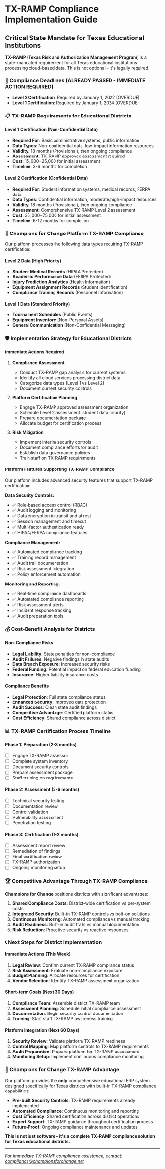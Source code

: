 # TX-RAMP Compliance Implementation Guide

## Critical State Mandate for Texas Educational Institutions

**TX-RAMP (Texas Risk and Authorization Management Program)** is a state-mandated requirement for all Texas educational institutions processing cloud-based data. This is not optional - it's legally required.

### 🚨 Compliance Deadlines (ALREADY PASSED - IMMEDIATE ACTION REQUIRED)

- **Level 2 Certification**: Required by January 1, 2022 (OVERDUE)
- **Level 1 Certification**: Required by January 1, 2024 (OVERDUE)

### 📋 TX-RAMP Requirements for Educational Districts

#### **Level 1 Certification (Non-Confidential Data)**
- **Required For**: Basic administrative systems, public information
- **Data Types**: Non-confidential data, low-impact information resources
- **Validity**: 18 months (Provisional), then ongoing compliance
- **Assessment**: TX-RAMP approved assessment required
- **Cost**: $15,000-$25,000 for initial assessment
- **Timeline**: 3-6 months for completion

#### **Level 2 Certification (Confidential Data)**
- **Required For**: Student information systems, medical records, FERPA data
- **Data Types**: Confidential information, moderate/high-impact resources
- **Validity**: 18 months (Provisional), then ongoing compliance
- **Assessment**: Comprehensive TX-RAMP Level 2 assessment
- **Cost**: $35,000-$75,000 for initial assessment
- **Timeline**: 6-12 months for completion

### 🎯 Champions for Change Platform TX-RAMP Compliance

Our platform processes the following data types requiring TX-RAMP certification:

#### **Level 2 Data (High Priority)**
- **Student Medical Records** (HIPAA Protected)
- **Academic Performance Data** (FERPA Protected)
- **Injury Prediction Analytics** (Health Information)
- **Equipment Assignment Records** (Student Identification)
- **Compliance Training Records** (Personnel Information)

#### **Level 1 Data (Standard Priority)**
- **Tournament Schedules** (Public Events)
- **Equipment Inventory** (Non-Personal Assets)
- **General Communication** (Non-Confidential Messaging)

### 🛡️ Implementation Strategy for Educational Districts

#### **Immediate Actions Required**

1. **Compliance Assessment**
   - Conduct TX-RAMP gap analysis for current systems
   - Identify all cloud services processing district data
   - Categorize data types (Level 1 vs Level 2)
   - Document current security controls

2. **Platform Certification Planning**
   - Engage TX-RAMP approved assessment organization
   - Schedule Level 2 assessment (student data priority)
   - Prepare documentation package
   - Allocate budget for certification process

3. **Risk Mitigation**
   - Implement interim security controls
   - Document compliance efforts for audit
   - Establish data governance policies
   - Train staff on TX-RAMP requirements

#### **Platform Features Supporting TX-RAMP Compliance**

Our platform includes advanced security features that support TX-RAMP certification:

**Data Security Controls:**
- ✅ Role-based access control (RBAC)
- ✅ Audit logging and monitoring
- ✅ Data encryption in transit and at rest
- ✅ Session management and timeout
- ✅ Multi-factor authentication ready
- ✅ HIPAA/FERPA compliance features

**Compliance Management:**
- ✅ Automated compliance tracking
- ✅ Training record management
- ✅ Audit trail documentation
- ✅ Risk assessment integration
- ✅ Policy enforcement automation

**Monitoring and Reporting:**
- ✅ Real-time compliance dashboards
- ✅ Automated compliance reporting
- ✅ Risk assessment alerts
- ✅ Incident response tracking
- ✅ Audit preparation tools

### 💰 Cost-Benefit Analysis for Districts

#### **Non-Compliance Risks**
- **Legal Liability**: State penalties for non-compliance
- **Audit Failures**: Negative findings in state audits
- **Data Breach Exposure**: Increased security risks
- **Federal Funding**: Potential impact on federal education funding
- **Insurance**: Higher liability insurance costs

#### **Compliance Benefits**
- **Legal Protection**: Full state compliance status
- **Enhanced Security**: Improved data protection
- **Audit Success**: Clean state audit findings
- **Competitive Advantage**: Certified platform status
- **Cost Efficiency**: Shared compliance across district

### 📊 TX-RAMP Certification Process Timeline

#### **Phase 1: Preparation (2-3 months)**
- [ ] Engage TX-RAMP assessor
- [ ] Complete system inventory
- [ ] Document security controls
- [ ] Prepare assessment package
- [ ] Staff training on requirements

#### **Phase 2: Assessment (3-6 months)**
- [ ] Technical security testing
- [ ] Documentation review
- [ ] Control validation
- [ ] Vulnerability assessment
- [ ] Penetration testing

#### **Phase 3: Certification (1-2 months)**
- [ ] Assessment report review
- [ ] Remediation of findings
- [ ] Final certification review
- [ ] TX-RAMP authorization
- [ ] Ongoing monitoring setup

### 🏆 Competitive Advantage Through TX-RAMP Compliance

**Champions for Change** positions districts with significant advantages:

1. **Shared Compliance Costs**: District-wide certification vs per-system costs
2. **Integrated Security**: Built-in TX-RAMP controls vs bolt-on solutions
3. **Continuous Monitoring**: Automated compliance vs manual tracking
4. **Audit Readiness**: Built-in audit trails vs manual documentation
5. **Risk Reduction**: Proactive security vs reactive responses

### 📞 Next Steps for District Implementation

#### **Immediate Actions (This Week)**
1. **Legal Review**: Confirm current TX-RAMP compliance status
2. **Risk Assessment**: Evaluate non-compliance exposure
3. **Budget Planning**: Allocate resources for certification
4. **Vendor Selection**: Identify TX-RAMP assessment organization

#### **Short-term Goals (Next 30 Days)**
1. **Compliance Team**: Assemble district TX-RAMP team
2. **Assessment Planning**: Schedule initial compliance assessment
3. **Documentation**: Begin security control documentation
4. **Training**: Start staff TX-RAMP awareness training

#### **Platform Integration (Next 60 Days)**
1. **Security Review**: Validate platform TX-RAMP readiness
2. **Control Mapping**: Map platform controls to TX-RAMP requirements
3. **Audit Preparation**: Prepare platform for TX-RAMP assessment
4. **Monitoring Setup**: Implement continuous compliance monitoring

### 🚀 Champions for Change TX-RAMP Advantage

Our platform provides the **only** comprehensive educational ERP system designed specifically for Texas districts with built-in TX-RAMP compliance capabilities:

- **Pre-built Security Controls**: TX-RAMP requirements already implemented
- **Automated Compliance**: Continuous monitoring and reporting
- **Cost Efficiency**: Shared certification across district operations
- **Expert Support**: TX-RAMP guidance throughout certification process
- **Future-Proof**: Ongoing compliance maintenance and updates

**This is not just software - it's a complete TX-RAMP compliance solution for Texas educational districts.**

---

*For immediate TX-RAMP compliance assistance, contact: compliance@championsforchange.net*